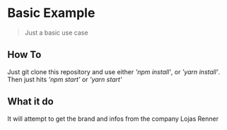 # Basic Example

> Just a basic use case

## How To

Just git clone this repository and use either _'npm install'_, or _'yarn install'_.
Then just hits _'npm start'_ or _'yarn start'_

## What it do

It will attempt to get the brand and infos from the company Lojas Renner
